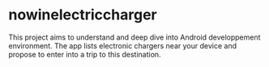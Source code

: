 # nowinelectriccharger

This project aims to understand and deep dive into Android developpement environment.
The app lists electronic chargers near your device and propose to enter into a trip to this destination.
